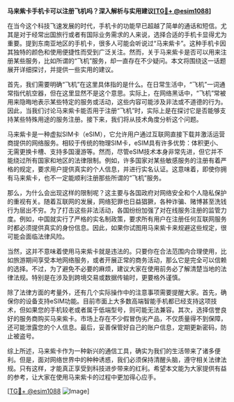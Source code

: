 **马来紫卡手机卡可以注册飞机吗？深入解析与实用建议[[TG💪+ @esim1088](https://t.me/s/esim1088)]**

在当今这个科技飞速发展的时代，手机卡的功能早已超越了简单的通话和短信。尤其是对于经常出国旅行或者有国际业务需求的人来说，选择合适的手机卡显得尤为重要。提到东南亚地区的手机卡，很多人可能会听说过“马来紫卡”。这种手机卡因其独特的颜色和使用便捷性而受到广泛关注。然而，关于马来紫卡是否可以用来注册某些服务，比如所谓的“飞机”服务，却一直存在不少疑问。本文将围绕这一话题展开详细探讨，并提供一些实用的建议。

首先，我们需要明确“飞机”在这里具体指的是什么。在日常生活中，“飞机”一词通常指代航空器，但在这里显然不是这个意思。实际上，在网络黑话中，“飞机”常被用来隐晦地表示某些特定的服务或活动，这些内容可能涉及非法或不道德的行为。因此，当我们讨论马来紫卡能否用于注册“飞机”时，实际上是在探讨它是否能够支持某些特殊用途的服务注册。接下来，我们将从技术角度分析这个问题。

马来紫卡是一种虚拟SIM卡（eSIM），它允许用户通过互联网直接下载并激活运营商提供的网络服务。相较于传统的物理SIM卡，eSIM具有许多优势：体积更小、无需更换卡槽、支持多国漫游等。然而，尽管eSIM技术本身非常先进，但它并不能绕过所有国家和地区的法律限制。例如，许多国家对某些敏感服务的注册有着严格的规定，要求用户提供真实的个人信息，并进行实名认证。这意味着，即使你拥有马来紫卡，也不一定能顺利注册那些所谓的“飞机”服务。

那么，为什么会出现这样的限制呢？这主要与各国政府对网络安全和个人隐私保护的重视有关。随着互联网的发展，网络犯罪也日益猖獗，各种诈骗、赌博甚至洗钱行为层出不穷。为了打击这些非法活动，各国纷纷加强了对在线服务注册的监管力度。例如，中国就实行了严格的实名制政策，要求所有用户在注册任何互联网服务时都必须提供真实的身份信息。因此，如果你试图用马来紫卡来规避这些规定，很可能会面临法律风险。

当然，这并不意味着使用马来紫卡就是违法的。只要你在合法范围内合理使用，比如旅游期间享受本地网络服务，或者开展正常的商务活动，那么它是完全可以信赖的选择。不过，为了避免不必要的麻烦，建议大家在使用前务必了解清楚当地的法律法规。特别是在涉及到跨境交易或数据传输时，更要格外谨慎。

除了法律方面的考量外，还有几个实际操作中的注意事项需要提醒大家。首先，确保你的设备支持eSIM功能。目前市面上大多数高端智能手机都已经支持这项技术，但如果您的手机较老或者属于低端型号，则可能无法兼容。其次，选择信誉良好的服务商购买马来紫卡。市场上存在不少假冒伪劣产品，不仅质量得不到保障，还可能泄露您的个人信息。最后，妥善保管好自己的账户信息，定期更新密码，防止被盗号。

综上所述，马来紫卡作为一种新兴的通信工具，确实为我们的生活带来了诸多便利。但是，面对网络世界中的种种诱惑，我们必须保持清醒头脑，遵守相关法律法规。只有这样，才能真正享受到科技进步带来的红利。希望本文能为大家提供有益的参考，让大家在使用马来紫卡的过程中更加得心应手。

[[TG💪+ @esim1088](https://t.me/s/esim1088) ![Image](https://i.postimg.cc/4NQfJmqS/Snipaste-2025-05-13-00-14-12.png)]